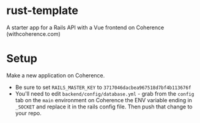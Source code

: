 # rust-template

A starter app for a Rails API with a Vue frontend on Coherence (withcoherence.com)

# Setup

Make a new application on Coherence.

* Be sure to set `RAILS_MASTER_KEY` to `3717046dacbea967518d7bf4b113676f`
* You'll need to edit `backend/config/database.yml` - grab from the `config` tab on the `main` environment on Coherence the ENV variable ending in `_SOCKET` and replace it in the rails config file. Then push that change to your repo.

